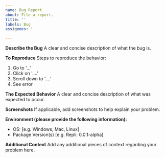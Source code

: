 ```yaml
---
name: Bug Report
about: File a report.
title: ''
labels: Bug
assignees: ''

---
```


**Describe the Bug**
A clear and concise description of what the bug is.

**To Reproduce**
Steps to reproduce the behavior:
1. Go to '...'
2. Click on '....'
3. Scroll down to '....'
4. See error

**The Expected Behavior**
A clear and concise description of what was expected to occur.

**Screenshots**
If applicable, add screenshots to help explain your problem.

**Environment (please provide the following information):**
 - OS: [e.g. Windows, Mac, Linux]
 - Package Version(s) [e.g. Repli: 0.0.1-alpha]

**Additional Context**
Add any additional pieces of context regarding your problem here.